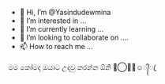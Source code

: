 - 👋 Hi, I’m @Yasindudewmina
- 👀 I’m interested in ...
- 🌱 I’m currently learning ...
- 💞️ I’m looking to collaborate on ....
- 📫 How to reach me ...

<!---
Yasindudewmina/Yasindudewmina is a ✨ special ✨ repository because its `README.md` (this file) appears on your GitHub profile.
You can click the Preview link to take a look at your changes.
--->
මම කෝමද ඔයාට උදවු කරන්න ඕනි 🌹⃝✥⃟☺️᭄ꦿ
